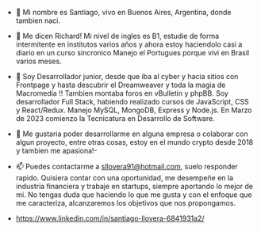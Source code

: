 - 👋 Mi nombre es Santiago, vivo en Buenos Aires, Argentina, donde tambien naci.
- 👀 Me dicen Richard! Mi nivel de ingles es B1, estudie de forma intermitente en institutos varios años y ahora estoy haciendolo casi a diario en un curso sincronico Manejo el Portugues porque vivi en Brasil varios meses.
- 🌱 Soy Desarrollador junior, desde que iba al cyber y hacia sitios con Frontpage y hasta descubrir el Dreamweaver y toda la magia de Macromedia !! Tambien montaba foros en vBulletin y phpBB. Soy desarrollador Full Stack, habiendo realizado cursos de JavaScript, CSS y React/Redux. Manejo MySQL, MongoDB, Express y  Node.js. En Marzo de 2023 comienzo la Tecnicatura en Desarrollo de Software.
- 💞️ Me gustaria poder desarrollarme en alguna empresa o colaborar con algun proyecto, entre otras cosas, estoy en el mundo crypto desde 2018 y tambien me apasiona!- 
- 📫 Puedes contactarme a sllovera91@hotmail.com, suelo responder rapido. Quisiera contar con una oportunidad, me desempeñe en la industria financiera y trabaje en startups, siempre aportando lo mejor de mi. No tengas duda que haciendo lo que me gusta y con el enfoque que me caracteriza, alcanzaremos los objetivos que nos propongamos.

- https://www.linkedin.com/in/santiago-llovera-6841931a2/

